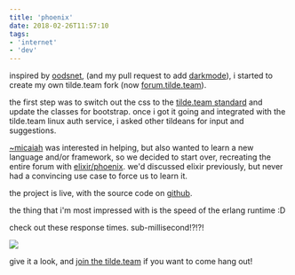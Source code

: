 ```yaml
---
title: 'phoenix'
date: 2018-02-26T11:57:10
tags:
- 'internet'
- 'dev'
---
```


inspired by [oodsnet](http://oods.net), (and my pull request to add
[darkmode](https://github.com/exezin/oodsnet/pull/5)), i started to
create my own tilde.team fork (now
[forum.tilde.team](https://forum.tilde.team/)).

the first step was to switch out the css to the [tilde.team
standard](https://tilde.team/css/) and update the classes for bootstrap.
once i got it going and integrated with the tilde.team linux auth
service, i asked other tildeans for input and suggestions.

[~micaiah](/~micaiah/) was interested in helping, but also wanted to
learn a new language and/or framework, so we decided to start over,
recreating the entire forum with
[elixir/phoenix](http://phoenixframework.org). we'd discussed elixir
previously, but never had a convincing use case to force us to learn it.

the project is live, with the source code on
[github](https://github.com/tilde-team/forum).

the thing that i'm most impressed with is the speed of the erlang
runtime :D

check out these response times. sub-millisecond!?!?!

![](https://bhh.sh/pub/photos/phx.png)

give it a look, and [join the tilde.team](https://tilde.team/signup) if
you want to come hang out!

